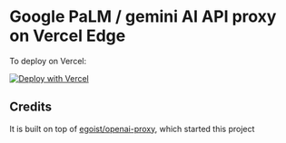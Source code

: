 # Google PaLM / gemini AI API proxy on Vercel Edge

To deploy on Vercel:

[![Deploy with Vercel](https://vercel.com/button)](https://vercel.com/new/clone?repository-url=https%3A%2F%2Fgithub.com%2Fvfasky%2Fbard-proxy)

## Credits

It is built on top of [egoist/openai-proxy](https://github.com/egoist/openai-proxy), which started this project

